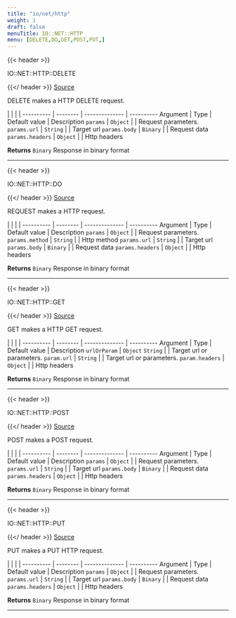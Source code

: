 ```yaml
---
title: "io/net/http"
weight: 1
draft: false
menuTitle: IO::NET::HTTP
menu: [DELETE,DO,GET,POST,PUT,]
---
```




{{< header >}}

IO::NET::HTTP::DELETE

{{</ header >}}
[Source](https://github.com/MontFerret/ferret/tree/master/pkg/stdlib/io/net/http/delete.go#L15)

DELETE makes a HTTP DELETE request.

|          |          |                |
---------- | -------- | -------------- | ----------
Argument   | Type     | Default value  | Description
`params` | `Object`  |  | Request parameters.
`params.url` | `String`  |  | Target url
`params.body` | `Binary`  |  | Request data
`params.headers` | `Object`  |  | Http headers


**Returns** `Binary` Response in binary format
- - - -


{{< header >}}

IO::NET::HTTP::DO

{{</ header >}}
[Source](https://github.com/MontFerret/ferret/tree/master/pkg/stdlib/io/net/http/request.go#L27)

REQUEST makes a HTTP request.

|          |          |                |
---------- | -------- | -------------- | ----------
Argument   | Type     | Default value  | Description
`params` | `Object`  |  | Request parameters.
`params.method` | `String`  |  | Http method
`params.url` | `String`  |  | Target url
`params.body` | `Binary`  |  | Request data
`params.headers` | `Object`  |  | Http headers


**Returns** `Binary` Response in binary format
- - - -


{{< header >}}

IO::NET::HTTP::GET

{{</ header >}}
[Source](https://github.com/MontFerret/ferret/tree/master/pkg/stdlib/io/net/http/get.go#L16)

GET makes a HTTP GET request.

|          |          |                |
---------- | -------- | -------------- | ----------
Argument   | Type     | Default value  | Description
`urlOrParam` | `Object` `String`  |  | Target url or parameters.
`param.url` | `String`  |  | Target url or parameters.
`param.headers` | `Object`  |  | Http headers


**Returns** `Binary` Response in binary format
- - - -


{{< header >}}

IO::NET::HTTP::POST

{{</ header >}}
[Source](https://github.com/MontFerret/ferret/tree/master/pkg/stdlib/io/net/http/post.go#L15)

POST makes a POST request.

|          |          |                |
---------- | -------- | -------------- | ----------
Argument   | Type     | Default value  | Description
`params` | `Object`  |  | Request parameters.
`params.url` | `String`  |  | Target url
`params.body` | `Binary`  |  | Request data
`params.headers` | `Object`  |  | Http headers


**Returns** `Binary` Response in binary format
- - - -


{{< header >}}

IO::NET::HTTP::PUT

{{</ header >}}
[Source](https://github.com/MontFerret/ferret/tree/master/pkg/stdlib/io/net/http/put.go#L15)

PUT makes a PUT HTTP request.

|          |          |                |
---------- | -------- | -------------- | ----------
Argument   | Type     | Default value  | Description
`params` | `Object`  |  | Request parameters.
`params.url` | `String`  |  | Target url
`params.body` | `Binary`  |  | Request data
`params.headers` | `Object`  |  | Http headers


**Returns** `Binary` Response in binary format
- - - -

